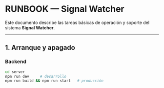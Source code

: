 # RUNBOOK — Signal Watcher

Este documento describe las tareas básicas de operación y soporte del sistema **Signal Watcher**.

---

## 1. Arranque y apagado

### Backend
```bash
cd server
npm run dev     # desarrollo
npm run build && npm run start   # producción

